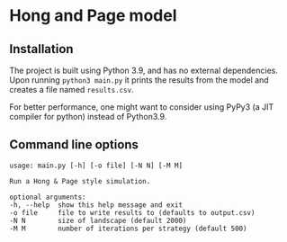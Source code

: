 # Hong and Page model 

## Installation 
The project is built using Python 3.9, and has no external dependencies. 
Upon running ``python3 main.py`` it prints the results from the model and creates a file named ``results.csv``. 

For better performance, one might want to consider using PyPy3 (a JIT compiler for python) instead of Python3.9.
## Command line options 
```
usage: main.py [-h] [-o file] [-N N] [-M M]

Run a Hong & Page style simulation.

optional arguments:
-h, --help  show this help message and exit
-o file     file to write results to (defaults to output.csv)
-N N        size of landscape (default 2000)
-M M        number of iterations per strategy (default 500)

